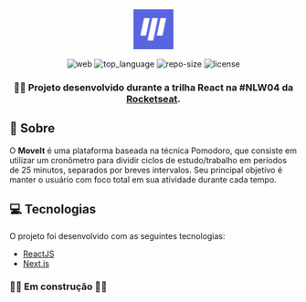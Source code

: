<div align="center">

<img alt="Icon" title="Icon" src=".github/moveit.png" width="70px">

![web] ![top_language] ![repo-size] ![license]

### 🏃‍♂️ Projeto desenvolvido durante a trilha React na #NLW04 da [Rocketseat].

</div>

## :bookmark: Sobre

O **MoveIt** é uma plataforma baseada na técnica Pomodoro, que consiste em utilizar um cronômetro para dividir ciclos de estudo/trabalho em períodos de 25 minutos,  separados por breves intervalos. Seu principal objetivo é manter o usuário com foco total em sua atividade durante cada tempo.

## :computer: Tecnologias

O projeto foi desenvolvido com as seguintes tecnologias:

- [ReactJS](https://reactjs.org)
- [Next.js](https://nextjs.org/)

### :construction_worker::construction: Em construção :construction_worker::construction:

<!-- Links -->
[Rocketseat]: https://rocketseat.com.br/

<!-- Bagdes -->
[web]: https://img.shields.io/badge/web-React-63DAFA?style=flat-square
[top_language]: https://img.shields.io/github/languages/top/iancmilan/moveit?style=flat-square
[license]: https://img.shields.io/github/license/iancmilan/moveit?style=flat-square
[repo-size]: https://img.shields.io/github/repo-size/iancmilan/moveit?style=flat-square
